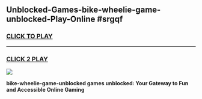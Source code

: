 
## Unblocked-Games-bike-wheelie-game-unblocked-Play-Online #srgqf
<h3>
<a href="https://news.freeplayer.one?title=bike-wheelie-game-unblocked&ref=3">CLICK TO PLAY</a></h3>
<hr>

<h3>
<a href="https://news.freeplayer.one?title=bike-wheelie-game-unblocked&ref=3">CLICK 2 PLAY</a>
  
</h3>

<a href="https://news.freeplayer.one?title=bike-wheelie-game-unblocked&ref=3"><img src="https://clearcache.store/games.png"></a>


**bike-wheelie-game-unblocked games unblocked: Your Gateway to Fun and Accessible Online Gaming**
